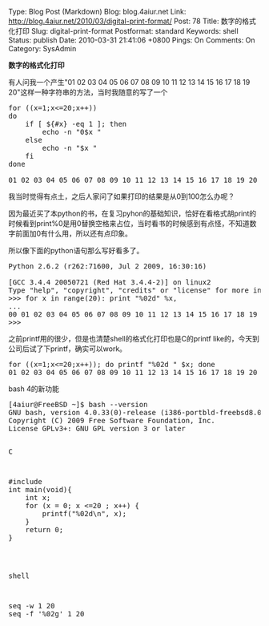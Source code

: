 Type: Blog Post (Markdown)
Blog: blog.4aiur.net
Link: http://blog.4aiur.net/2010/03/digital-print-format/
Post: 78
Title: 数字的格式化打印
Slug: digital-print-format
Postformat: standard
Keywords: shell
Status: publish
Date: 2010-03-31 21:41:06 +0800
Pings: On
Comments: On
Category: SysAdmin

**数字的格式化打印**

有人问我一个产生"01 02 03 04 05 06 07 08 09 10 11 12 13 14 15 16 17 18 19 20"这样一种字符串的方法，当时我随意的写了一个

<pre lang="bash">for ((x=1;x<=20;x++))
do
    if [ ${#x} -eq 1 ]; then
        echo -n "0$x "
    else
        echo -n "$x "
    fi
done

01 02 03 04 05 06 07 08 09 10 11 12 13 14 15 16 17 18 19 20</pre>

我当时觉得有点土，之后人家问了如果打印的结果是从0到100怎么办呢？

因为最近买了本python的书，在复习pyhon的基础知识，恰好在看格式胡print的时候看到print%0是用0替换空格来占位，当时看书的时候感到有点怪，不知道数字前面加0有什么用，所以还有点印象。

所以像下面的python语句那么写好看多了。

<pre lang="python">Python 2.6.2 (r262:71600, Jul 2 2009, 16:30:16)

[GCC 3.4.4 20050721 (Red Hat 3.4.4-2)] on linux2
Type "help", "copyright", "credits" or "license" for more information.
>>> for x in range(20): print "%02d" %x,
...
00 01 02 03 04 05 06 07 08 09 10 11 12 13 14 15 16 17 18 19
>>></pre>

之前printf用的很少，但是也清楚shell的格式化打印也是C的printf like的，今天到公司后试了下printf，确实可以work。

<pre lang="bash">for ((x=1;x<=20;x++)); do printf "%02d " $x; done
01 02 03 04 05 06 07 08 09 10 11 12 13 14 15 16 17 18 19 20</pre>

bash 4的新功能

<pre lang="bash">[4aiur@FreeBSD ~]$ bash --version
GNU bash, version 4.0.33(0)-release (i386-portbld-freebsd8.0)
Copyright (C) 2009 Free Software Foundation, Inc.
License GPLv3+: GNU GPL version 3 or later <http://gnu.org/licenses/gp...
This is free software; you are free to change and redistribute it.
There is NO WARRANTY, to the extent permitted by law.
[4aiur@FreeBSD ~]$ echo {01..10}
01 02 03 04 05 06 07 08 09 10</pre>

C

<pre lang="bash">#include <stdio.h>
int main(void){
    int x;
    for (x = 0; x <=20 ; x++) {
        printf("%02d\n", x);
    }
    return 0;
}</pre>

shell

<pre lang="bash">seq -w 1 20
seq -f '%02g' 1 20</pre>
